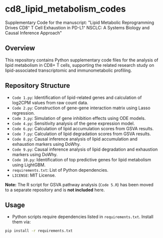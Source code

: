 # cd8_lipid_metabolism_codes
Supplementary Code for the manuscript: "Lipid Metabolic Reprogramming Drives CD8⁺ T Cell Exhaustion in PD-L1⁺ NSCLC: A Systems Biology and Causal Inference Approach"

## Overview

This repository contains Python supplementary code files for the analysis of lipid metabolism in CD8+ T cells, supporting the related research study on lipid-associated transcriptomic and immunometabolic profiling.

## Repository Structure

- `Code 1.py`: Identification of lipid-related genes and calculation of log2CPM values from raw count data.
- `Code 2.py`: Construction of gene-gene interaction matrix using Lasso regression.
- `Code 3.py`: Simulation of gene inhibition effects using ODE models.
- `Code 4.py`: Sensitivity analysis of the gene expression model.
- `Code 6.py`: Calculation of lipid accumulation scores from GSVA results.
- `Code 7.py`: Calculation of lipid degradation scores from GSVA results.
- `Code 8.py`: Causal inference analysis of lipid accumulation and exhaustion markers using DoWhy.
- `Code 9.py`: Causal inference analysis of lipid degradation and exhaustion markers using DoWhy.
- `Code 10.py`: Identification of top predictive genes for lipid metabolism using LightGBM.
- `requirements.txt`: List of Python dependencies.
- `LICENSE`: MIT License.

**Note:** The R script for GSVA pathway analysis (`Code 5.R`) has been moved to a separate repository and is **not included** here.

## Usage

- Python scripts require dependencies listed in `requirements.txt`. Install them via:

```bash
pip install -r requirements.txt
